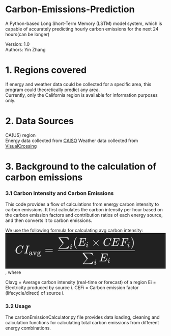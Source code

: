 # Carbon-Emissions-Prediction
A Python-based Long Short-Term Memory (LSTM) model system, which is capable of accurately predicting hourly carbon emissions for the next 24 hours(can be longer)

Version: 1.0  
Authors: Yin Zhang
# 1. Regions covered  
If energy and weather data could be collected for a specific area, this program could theoretically predict any area.   
Currently, only the California region is available for information purposes only. 
# 2. Data Sources
CA(US) region  
 Energy data collected from [CAISO](https://www.gridstatus.io/graph/fuel-mix?iso=caiso&date=2024-07-15to2024-07-29](https://www.gridstatus.io/graph/fuel-mix?iso=caiso&date=2024-07-15to2024-07-29)) Weather data collected from [VisualCrossing](https://www.visualcrossing.com/weather/weather-data-services)
# 3. Background to the calculation of carbon emissions
### 3.1 Carbon Intensity and Carbon Emissions  
This code provides a flow of calculations from energy carbon intensity to carbon emissions. It first calculates the carbon intensity per hour based on the carbon emission factors and contribution ratios of each energy source, and then converts it to carbon emissions.

We use the following formula for calculating avg carbon intensity:
![Carbon Intensity Formula](image/Carbon%20Intensity%20Formula.png)
 , where

CIavg = Average carbon intensity (real-time or forecast) of a region
Ei = Electricity produced by source i.
CEFi = Carbon emission factor (lifecycle/direct) of source i.

### 3.2 Usage  
The carbonEmissionCalculator.py file provides data loading, cleaning and calculation functions for calculating total carbon emissions from different energy combinations.  
